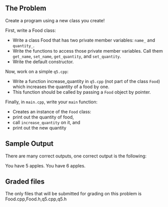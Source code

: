 ## The Problem
Create a program using a new class you create!

First, write a Food class:
- Write a class Food that has two private member variables: `name_` and `quantity_`.
- Write the functions to access those private member variables. Call them `get_name`, `set_name`, `get_quantity`, and `set_quantity`.
- Write the default constructor.

Now, work on a simple `q5.cpp`:
- Write a function increase_quantity in `q5.cpp` (not part of the class `Food`) which increases the quantity of a food by one.
- This function should be called by passing a `Food` object by pointer.

Finally, in `main.cpp`, write your `main` function:
- Creates an instance of the `Food` class:
- print out the quantity of food,
- call `increase_quantity` on it, and
- print out the new quantity

## Sample Output
There are many correct outputs, one correct output is the following:

You have 5 apples.
You have 6 apples.

## Graded files
The only files that will be submitted for grading on this problem is Food.cpp,Food.h,q5.cpp,q5.h
